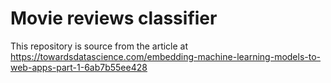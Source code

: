 # Movie reviews classifier

This repository is source from the article at https://towardsdatascience.com/embedding-machine-learning-models-to-web-apps-part-1-6ab7b55ee428
